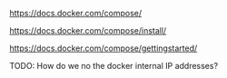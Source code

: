 https://docs.docker.com/compose/

https://docs.docker.com/compose/install/

https://docs.docker.com/compose/gettingstarted/

TODO: How do we no the docker internal IP addresses?

